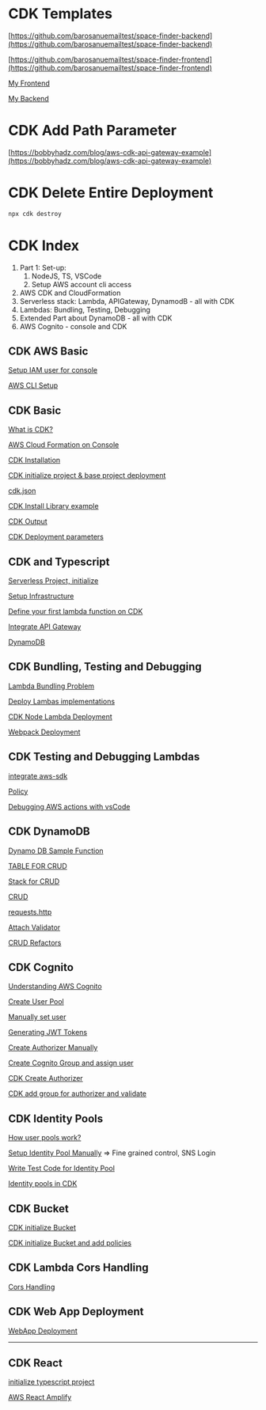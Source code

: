 # CDK Templates

[https://github.com/barosanuemailtest/space-finder-backend](https://github.com/barosanuemailtest/space-finder-backend)

[https://github.com/barosanuemailtest/space-finder-frontend](https://github.com/barosanuemailtest/space-finder-frontend)

[My Frontend](https://github.com/paigeshin/cloudkit-template-space-finder-frontend)

[My Backend](https://github.com/paigeshin/cloudkit-template-space-finder-backend)


# CDK Add Path Parameter

[https://bobbyhadz.com/blog/aws-cdk-api-gateway-example](https://bobbyhadz.com/blog/aws-cdk-api-gateway-example)

# CDK Delete Entire Deployment

```bash
npx cdk destroy
```

# CDK Index

1. Part 1: Set-up:
    1. NodeJS, TS, VSCode
    2. Setup AWS account cli access
2. AWS CDK and CloudFormation
3. Serverless stack: Lambda, APIGateway, DynamodB - all with CDK
4. Lambdas: Bundling, Testing, Debugging
5. Extended Part about DynamoDB - all with CDK
6. AWS Cognito - console and CDK  

## CDK AWS Basic

[Setup IAM user for console ](https://www.notion.so/Setup-IAM-user-for-console-890b27a78f9e4804857e0e37ccc7e627)

[AWS CLI Setup ](https://www.notion.so/AWS-CLI-Setup-967d1bc55d0f41caac1ff97fe31a79e4)

## CDK Basic

[What is CDK?](https://www.notion.so/What-is-CDK-4e2bcbf1605f4be4a6d8395d68b68512)

[AWS Cloud Formation on Console ](https://www.notion.so/AWS-Cloud-Formation-on-Console-704d058f69b64285a01a58fd5ab36137)

[CDK Installation](https://www.notion.so/CDK-Installation-2ceb6f27e203474c95385709b1042f31)

[CDK initialize project & base project deployment](https://www.notion.so/CDK-initialize-project-base-project-deployment-c26a2ab7f55a47d59ac1d65ba0207fd2)

[cdk.json ](https://www.notion.so/cdk-json-a1316ea666184fb09a3e6d2cd58475a1)

[CDK Install Library example ](https://www.notion.so/CDK-Install-Library-example-cb33e854112d40f29d1a0ae013a8fdf3)

[CDK Output](https://www.notion.so/CDK-Output-7862b8c34f0d46baaca3a39c734d32db)

[CDK Deployment parameters](https://www.notion.so/CDK-Deployment-parameters-0cfc2b8f95c149f8a62bc4896f4c0d42)

## CDK and Typescript

[Serverless Project, initialize ](https://www.notion.so/Serverless-Project-initialize-3bc44abc7f8c407fb9eb9d662e708182)

[Setup Infrastructure](https://www.notion.so/Setup-Infrastructure-a8c8b5e48ad4406092849369b5fc6531)

[Define your first lambda function on CDK](https://www.notion.so/Define-your-first-lambda-function-on-CDK-e2d3baf4860b4d2d9edfd2b0e8c97afd)

[Integrate API Gateway](https://www.notion.so/Integrate-API-Gateway-e9051994c2cc445ab2863ea01a9ea464)

[DynamoDB ](https://www.notion.so/DynamoDB-e3d8f72c6ee94fcf99116ed840e79985)

## CDK Bundling, Testing and Debugging

[Lambda Bundling Problem](https://www.notion.so/Lambda-Bundling-Problem-d412478058e647d3a5e08ad38b1c9f61)

[Deploy Lambas implementations](https://www.notion.so/Deploy-Lambas-implementations-53dae37da1be461e98ac6905b4c93e42)

[CDK Node Lambda Deployment](https://www.notion.so/CDK-Node-Lambda-Deployment-3de6ea97e67f4b9d9be8de4ff5e4805e)

[Webpack Deployment](https://www.notion.so/Webpack-Deployment-10794d0230414667b694a4b387a70f8c)

## CDK Testing and Debugging Lambdas

[integrate aws-sdk](https://www.notion.so/integrate-aws-sdk-759058b821d24c908b5ed2c6aeb6d9d0)

[Policy ](https://www.notion.so/Policy-d0a0f71184cd4505bca107db58bdda0a)

[Debugging AWS actions with vsCode](https://www.notion.so/Debugging-AWS-actions-with-vsCode-8b04146a6af141a3b0b2e3f43a3e2335)

## CDK DynamoDB

[Dynamo DB Sample Function](https://www.notion.so/Dynamo-DB-Sample-Function-aba6c77c47154b8bb3a1411cdd41dbdc)

[TABLE FOR CRUD](https://www.notion.so/TABLE-FOR-CRUD-9fad1a1e6dd24079bef3683f5971d363)

[Stack for CRUD](https://www.notion.so/Stack-for-CRUD-6ca2a5660b8f41f5aa22449de46e49e9)

[CRUD](https://www.notion.so/CRUD-b15d824a3d3340179f5768edbbafd766)

[requests.http](https://www.notion.so/requests-http-2d746f9458a74c058cf5b5e45ac17781)

[Attach Validator](https://www.notion.so/Attach-Validator-ce78709984a04386a18ff1e5c90d4f0b)

[CRUD Refactors](https://www.notion.so/CRUD-Refactors-3baf9162d81b4f61a2a41a60455e68df)

## CDK Cognito

[Understanding AWS Cognito](https://www.notion.so/Understanding-AWS-Cognito-562a274165f648d4bb93d8557e63c4ef)

[Create User Pool](https://www.notion.so/Create-User-Pool-b184a7658cbf4515880eea3dc4969486)

[Manually set user ](https://www.notion.so/Manually-set-user-72f94ea980064c43b876ca39b49eb91b)

[Generating JWT Tokens](https://www.notion.so/Generating-JWT-Tokens-dce4c7aeb73a42478dda436b7693839d)

[Create Authorizer Manually ](https://www.notion.so/Create-Authorizer-Manually-4cbddc0d98e949d3a480ce592beeb3c1)

[Create Cognito Group and assign user ](https://www.notion.so/Create-Cognito-Group-and-assign-user-43bd47c9c84f47ddac6543328ea2a657)

[CDK Create Authorizer ](https://www.notion.so/CDK-Create-Authorizer-e3f997aca1364b27b99c8d770452a16b)

[CDK add group for authorizer and validate ](https://www.notion.so/CDK-add-group-for-authorizer-and-validate-89e14c8b649f4874b3aba39fbac44cae)

## CDK Identity Pools

[How user pools work?](https://www.notion.so/How-user-pools-work-d074652a66554b8eb4dfb4769cad9483)

[Setup Identity Pool Manually](https://www.udemy.com/course/aws-typescript-cdk-serverless-react/learn/lecture/27148548#overview) ⇒ Fine grained control, SNS Login 

[Write Test Code for Identity Pool](https://www.notion.so/Write-Test-Code-for-Identity-Pool-f3c90fff244a4a37a9ef8f4fe631ffb4)

[Identity pools in CDK](https://www.notion.so/Identity-pools-in-CDK-e350c8b2da924efba7120150adfe308a)

## CDK Bucket

[CDK initialize Bucket](https://www.notion.so/CDK-initialize-Bucket-abca04c364e442f394e28d0c8aef978f)

[CDK initialize Bucket and add policies](https://www.notion.so/CDK-initialize-Bucket-and-add-policies-fa4b92c7c606410ebec99330411ae7ec)

## CDK Lambda Cors Handling

[Cors Handling ](https://www.notion.so/Cors-Handling-16d805cdd2cb406c9851d685f6d49454)

## CDK Web App Deployment

[WebApp Deployment](https://www.notion.so/WebApp-Deployment-8daea8edbe9741e09ee1823e7d289bca)

---

## CDK React

[initialize typescript project](https://www.notion.so/initialize-typescript-project-e21c28d89cec4ebcbe289ea15429cb44)

[AWS React Amplify](https://www.notion.so/AWS-React-Amplify-41e39a6e19af4f228e80fad34afd1b8a)
